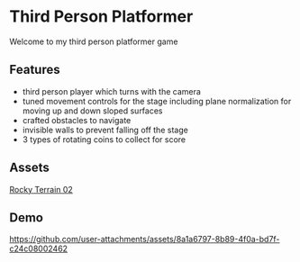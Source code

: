 # Third Person Platformer
Welcome to my third person platformer game
## Features
- third person player which turns with the camera
- tuned movement controls for the stage including plane normalization for moving up and down sloped surfaces
- crafted obstacles to navigate
- invisible walls to prevent falling off the stage
- 3 types of rotating coins to collect for score

## Assets
[Rocky Terrain 02](https://polyhaven.com/a/rocky_terrain_02)

## Demo
https://github.com/user-attachments/assets/8a1a6797-8b89-4f0a-bd7f-c24c08002462

